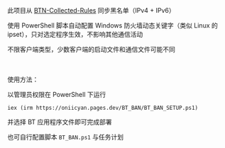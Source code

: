 此项目从 [BTN-Collected-Rules](https://github.com/PBH-BTN/BTN-Collected-Rules) 同步黑名单（IPv4 + IPv6）

使用 PowerShell 脚本自动配置 Windows 防火墙动态关键字（类似 Linux 的 ipset），只对选定程序生效，不影响其他通信活动

不限客户端类型，少数客户端的启动文件和通信文件可能不同

　

使用方法：

以管理员权限在 PowerShell 下运行

`iex (irm https://oniicyan.pages.dev/BT_BAN/BT_BAN_SETUP.ps1)`

并选择 BT 应用程序文件即可完成部署

也可自行配置脚本 `BT_BAN.ps1` 与任务计划
